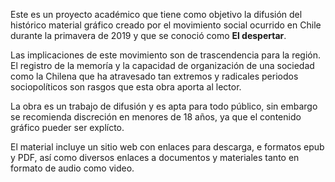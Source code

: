 Este es un proyecto académico que tiene como objetivo la difusión del histórico material gráfico creado por el movimiento social ocurrido en Chile durante la primavera de 2019 y que se conoció como **El despertar**.

Las implicaciones de este movimiento son de trascendencia para la región. El registro de la memoría y la capacidad de organización de una sociedad como la Chilena que ha atravesado tan extremos y radicales periodos sociopolíticos son rasgos que esta obra aporta al lector. 

La obra es un trabajo de difusión y es apta para todo público, sin embargo se recomienda discreción en menores de 18 años, ya que el contenido gráfico pueder ser explícto. 

El material incluye un sitio web con enlaces para descarga, e formatos epub y PDF, así como diversos enlaces a documentos y materiales tanto en formato de audio como video. 


